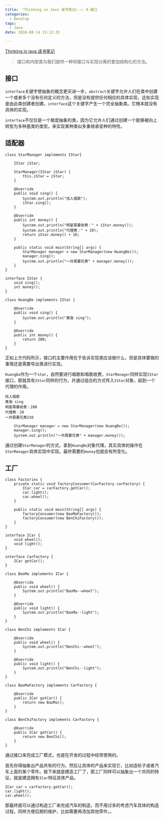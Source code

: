 ```yaml
---
title: 『Thinking in Java 读书笔记』—— 9-接口
categories:
  - Develop
tags:
  - Java
date: 2018-08-14 15:13:33

---
```


[Thinking in java 读书笔记](http://xiaweizi.cn/categories/Thinking-In-Java-%E8%AF%BB%E4%B9%A6%E7%AC%94%E8%AE%B0/)

> 接口和内部类为我们提供一种将接口与实现分离的更加结构化的方法。

## 接口

`interface`关键字使抽象的概念更买进一步，`abstract`关键字允许人们在类中创建一个或者多个没有任何定义的方法，但是没有提供任何相应的具体实现，这些实现是由此类创建者创建。`interface`这个关键字产生一个完全抽象类。它根本就没有具体的实现。

`interface`不仅仅是一个极度抽象的类，因为它允许人们通过创建一个能够被向上转型为多种基类的类型，来实现某种类似多重继承变种的特性。

<!-- more -->

## 适配器

```
class StarManager implements IStar{

    IStar iStar;

    StarManager(IStar iStar) {
        this.iStar = iStar;
    }

    @Override
    public void sing() {
        System.out.println("找人唱歌");
        iStar.sing();
    }

    @Override
    public int money() {
        System.out.println("明星需要收费：" + iStar.money());
        System.out.println("代理费：" + 20);
        return iStar.money() + 10;
    }

    public static void main(String[] args) {
        StarManager manager = new StarManager(new HuangBo());
        manager.sing();
        System.out.println("一共需要花费" + manager.money());
    }
}

interface IStar {
    void sing();
    int money();
}

class HuangBo implements IStar {

    @Override
    public void sing() {
        System.out.println("黄渤 sing");
    }

    @Override
    public int money() {
        return 200;
    }
}
```

正如上方代码所示，接口的主要作用在于告诉实现类应该做什么，但是具体要做的事情还是需要导出类进行实现。

`Huangbo`作为一个`star`，自然要进行唱歌和唱歌收费，`StarManager`同样实现`IStar`接口，那就具有`IStar`同样的行为，并通过组合的方式传入`IStar`对象，起到一个代理的作用。

```
找人唱歌
黄渤 sing
明星需要收费：200
代理费：20
一共需要花费210
```

        StarManager manager = new StarManager(new HuangBo());
        manager.sing();
        System.out.println("一共需要花费" + manager.money());

通过创建`StarManager`的方式，拿到`HuangBo`对象代理，其实具体的操作在`StarManager`具体实现中实现。最终需要的`money`也就会有所变化。

## 工厂

```
class Factories {
    private static void factoryConsumer(CarFactory carFactory) {
        ICar car = carFactory.getCar();
        car.light();
        car.wheel();
    }

    public static void main(String[] args) {
        factoryConsumer(new BaoMaFactory());
        factoryConsumer(new BenChiFactory());
    }
}

interface ICar {
    void wheel();
    void light();
}

interface CarFactory {
    ICar getCar();
}

class BaoMa implements ICar {

    @Override
    public void wheel() {
        System.out.println("BaoMa--wheel");
    }

    @Override
    public void light() {
        System.out.println("BaoMa--light");
    }
}

class BenChi implements ICar {

    @Override
    public void wheel() {
        System.out.println("BenChi--wheel");
    }

    @Override
    public void light() {
        System.out.println("BenChi--light");
    }
}

class BaoMaFactory implements CarFactory {

    @Override
    public ICar getCar() {
        return new BaoMa();
    }
}

class BenChiFactory implements CarFactory {

    @Override
    public ICar getCar() {
        return new BenChi();
    }
}
```

通过接口来完成工厂模式，也是在开发的过程中经常使用的。

首先你得抽象出产品共有的行为，然后让具体的产品来实现它，比如造轮子或者汽车上面的某个零件。接下来就是建造工厂了，那工厂同样可以抽象出一个共同的特征，就是建造拥有`ICar`特征具体产品。

    ICar car = carFactory.getCar();
    car.light();
    car.wheel();

那最终就可以通过构造工厂来完成汽车的制造，而不用过多的考虑汽车具体的构造过程，同样方便后期的维护，比如需要再添加其他零件。。


